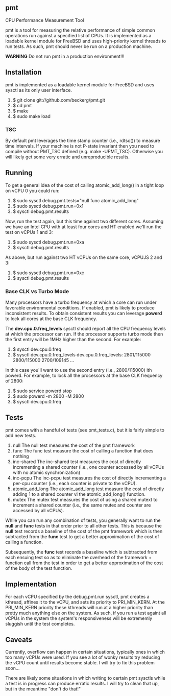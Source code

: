 ## pmt

CPU Performance Measurement Tool

pmt is a tool for measuring the relative performance of simple common operations
run against a specified list of CPUs.  It is implemented as a loadable kernel
module for FreeBSD and uses high-priority kernel threads to run tests.  As such,
pmt should never be run on a production machine.

**WARNING** Do not run pmt in a production environment!!!


## Installation

pmt is implemented as a loadable kernel module for FreeBSD and uses sysctl
as its only user interface.

1. $ git clone git://github.com/beckerg/pmt.git
2. $ cd pmt
3. $ make
4. $ sudo make load

### TSC

By default pmt leverages the time stamp counter (i.e., rdtsc()) to measure
time intervals.  If your machine is not P-state invariant then you need to
compile without PMT_TSC defined (e.g. make -UPMT_TSC).  Otherwise you will
likely get some very erratic and unreproducible results.


## Running

To get a general idea of the cost of calling atomic_add_long() in a tight
loop on vCPU 0 you could run:

1. $ sudo sysctl debug.pmt.tests="null func atomic_add_long"
2. $ sudo sysctl debug.pmt.run=0x1
3. $ sysctl debug.pmt.results

Now, run the test again, but this time against two different cores.  Assuming
we have an Intel CPU with at least four cores and HT enabled we'll run the
test on vCPUs 1 and 3:

1. $ sudo sysctl debug.pmt.run=0xa
2. $ sysctl debug.pmt.results

As above, but run against two HT vCPUs on the same core, vCPUJS 2 and 3:

1. $ sudo sysctl debug.pmt.run=0xc
2. $ sysctl debug.pmt.results


### Base CLK vs Turbo Mode

Many processors have a turbo frequency at which a core can run under favorable
environmental conditions.  If enabled, pmt is likely to produce inconsistent
results.  To obtain consistent results you can leverage **powerd** to lock
all cores at the base CLK frequency.

The **dev.cpu.0.freq_levels** sysctl should report all the CPU frequency levels
at which the processor can run.  If the processor supports turbo mode then the
first entry will be 1MHz higher than the second.  For example:

1. $ sysctl dev.cpu.0.freq
2. $ sysctl dev.cpu.0.freq_levels
dev.cpu.0.freq_levels: 2801/115000 2800/115000 2700/109145 ...

In this case you'll want to use the second entry (i.e., 2800/115000) ith powerd.
For example, to lock all the processors at the base CLK frequency of 2800:

1. $ sudo service powerd stop
2. $ sudo powerd -m 2800 -M 2800
3. $ sysctl dev.cpu.0.freq


## Tests

pmt comes with a handful of tests (see pmt_tests.c), but it is fairly simple
to add new tests.

1. null The null test measures the cost of the pmt framework
2. func The func test measure the cost of calling a function that does nothing
3. inc-shared The inc-shared test measures the cost of directly incrementing
a shared counter (i.e., one counter accessed by all vCPUs with no atomic
synchronization)
3. inc-pcpu The inc-pcpu test measures the cost of directly incrementing
a per-cpu counter (i.e., each counter is private to the vCPU).
4. atomic_add_long The atomic_add_long test measure the cost of directly
adding 1 to a shared counter vi the atomic_add_long() function.
5. mutex The mutex test measures the cost of using a shared mutext to increment
a shared counter (i.e., the same mutex and counter are accessed by all vCPUs).

While you can run any combination of tests, you generally want to run the **null**
and **func** tests in that order prior to all other tests.  This is because the
**null** test records a baseline of the cost of the pmt framework which is then
subtracted from the **func** test to get a better approximation of the cost
of calling a function.

Subsequently, the **func** test records a baseline which is subtracted from each
ensuing test so as to eliminate the overhead of the framework + function call
from the test in order to get a better approximation of the cost of the body
of the test function.

## Implementation

For each vCPU specified by the debug.pmt.run sysctl, pmt creates a kthread,
affines it to the vCPU, and sets its priority to PRI_MIN_KERN.  At the
PRI_MIN_KERN priority these kthreads will run at a higher priority than
pretty much anything else on the system.  As such, if you run a test againt
all vCPUs in the system the system's responsiveness will be extrememly
sluggish until the test completes.


## Caveats

Currently, overflow can happen in certain situations, typically ones in
which too many vCPUs were used.  If you see a lot of wonky results try
reducing the vCPU count until results become stable.  I will try to fix
this problem soon...

There are likely some situations in which writing to certain pmt sysctls
while a test is in progress can produce erratic results.  I will try to
clean that up, but in the meantime "don't do that!"
